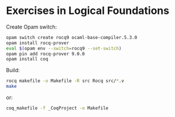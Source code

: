 # Exercises in Logical Foundations

Create Opam switch:

```bash
opam switch create rocq9 ocaml-base-compiler.5.3.0
opam install rocq-prover
eval $(opam env --switch=rocq9 --set-switch)
opam pin add rocq-prover 9.0.0
opam install coq
```

Build:

```bash
rocq makefile -o Makefile -R src Rocq src/*.v
make
```

or:

```bash
coq_makefile -f _CoqProject -o Makefile 
```
